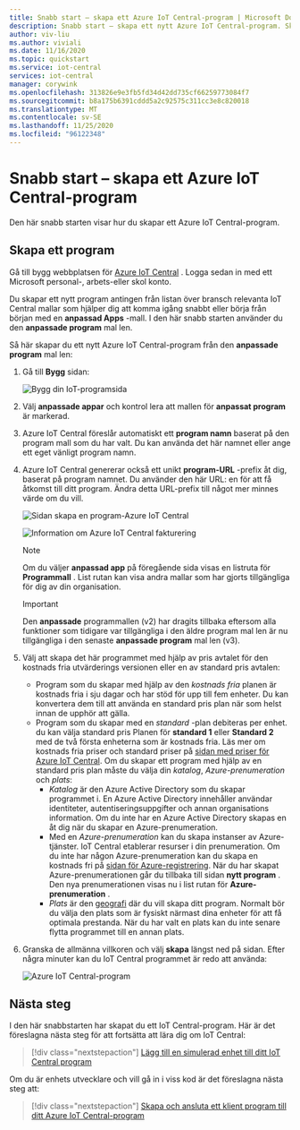 ```yaml
---
title: Snabb start – skapa ett Azure IoT Central-program | Microsoft Docs
description: Snabb start – skapa ett nytt Azure IoT Central-program. Skapa programmet med antingen den kostnads fria pris planen eller en av standard pris avtalen.
author: viv-liu
ms.author: viviali
ms.date: 11/16/2020
ms.topic: quickstart
ms.service: iot-central
services: iot-central
manager: corywink
ms.openlocfilehash: 313826e9e3fb5fd34d42dd735cf66259773084f7
ms.sourcegitcommit: b8a175b6391cddd5a2c92575c311cc3e8c820018
ms.translationtype: MT
ms.contentlocale: sv-SE
ms.lasthandoff: 11/25/2020
ms.locfileid: "96122348"
---
```

# <a name="quickstart---create-an-azure-iot-central-application"></a>Snabb start – skapa ett Azure IoT Central-program

Den här snabb starten visar hur du skapar ett Azure IoT Central-program.

## <a name="create-an-application"></a>Skapa ett program

Gå till bygg webbplatsen för [Azure IoT Central](https://aka.ms/iotcentral) . Logga sedan in med ett Microsoft personal-, arbets-eller skol konto.

Du skapar ett nytt program antingen från listan över bransch relevanta IoT Central mallar som hjälper dig att komma igång snabbt eller börja från början med en **anpassad Apps** -mall. I den här snabb starten använder du den **anpassade program** mal len.

Så här skapar du ett nytt Azure IoT Central-program från den **anpassade program** mal len:

1. Gå till **Bygg** sidan:

    ![Bygg din IoT-programsida](media/quick-deploy-iot-central/iotcentralcreate-new-application.png)

1. Välj **anpassade appar** och kontrol lera att mallen för **anpassat program** är markerad.

1. Azure IoT Central föreslår automatiskt ett **program namn** baserat på den program mall som du har valt. Du kan använda det här namnet eller ange ett eget vänligt program namn.

1. Azure IoT Central genererar också ett unikt **program-URL** -prefix åt dig, baserat på program namnet. Du använder den här URL: en för att få åtkomst till ditt program. Ändra detta URL-prefix till något mer minnes värde om du vill.

    ![Sidan skapa en program-Azure IoT Central](media/quick-deploy-iot-central/iotcentralcreate-custom.png)

    ![Information om Azure IoT Central fakturering](media/quick-deploy-iot-central/iotcentralcreate-billinginfo.png)

    > [!NOTE]
    > Om du väljer **anpassad app** på föregående sida visas en listruta för **Programmall** . List rutan kan visa andra mallar som har gjorts tillgängliga för dig av din organisation.

    >[!IMPORTANT]
    >Den **anpassade** programmallen (v2) har dragits tillbaka eftersom alla funktioner som tidigare var tillgängliga i den äldre program mal len är nu tillgängliga i den senaste **anpassade program** mal len (v3).

1. Välj att skapa det här programmet med hjälp av pris avtalet för den kostnads fria utvärderings versionen eller en av standard pris avtalen:

    - Program som du skapar med hjälp av den *kostnads fria* planen är kostnads fria i sju dagar och har stöd för upp till fem enheter. Du kan konvertera dem till att använda en standard pris plan när som helst innan de upphör att gälla.
    - Program som du skapar med en *standard* -plan debiteras per enhet. du kan välja standard pris Planen för **standard 1** eller **Standard 2** med de två första enheterna som är kostnads fria. Läs mer om kostnads fria priser och standard priser på [sidan med priser för Azure IoT Central](https://azure.microsoft.com/pricing/details/iot-central/). Om du skapar ett program med hjälp av en standard pris plan måste du välja din *katalog*, *Azure-prenumeration* och *plats*:
        - *Katalog* är den Azure Active Directory som du skapar programmet i. En Azure Active Directory innehåller användar identiteter, autentiseringsuppgifter och annan organisations information. Om du inte har en Azure Active Directory skapas en åt dig när du skapar en Azure-prenumeration.
        - Med en *Azure-prenumeration* kan du skapa instanser av Azure-tjänster. IoT Central etablerar resurser i din prenumeration. Om du inte har någon Azure-prenumeration kan du skapa en kostnads fri på [sidan för Azure-registrering](https://aka.ms/createazuresubscription). När du har skapat Azure-prenumerationen går du tillbaka till sidan **nytt program** . Den nya prenumerationen visas nu i list rutan för **Azure-prenumeration** .
        - *Plats* är den [geografi](https://azure.microsoft.com/global-infrastructure/geographies/) där du vill skapa ditt program. Normalt bör du välja den plats som är fysiskt närmast dina enheter för att få optimala prestanda. När du har valt en plats kan du inte senare flytta programmet till en annan plats.

1. Granska de allmänna villkoren och välj **skapa** längst ned på sidan. Efter några minuter kan du IoT Central programmet är redo att använda:

    ![Azure IoT Central-program](media/quick-deploy-iot-central/iotcentral-application.png)

## <a name="next-steps"></a>Nästa steg

I den här snabbstarten har skapat du ett IoT Central-program. Här är det föreslagna nästa steg för att fortsätta att lära dig om IoT Central:

> [!div class="nextstepaction"]
> [Lägg till en simulerad enhet till ditt IoT Central program](./quick-create-simulated-device.md)

Om du är enhets utvecklare och vill gå in i viss kod är det föreslagna nästa steg att:
> [!div class="nextstepaction"]
> [Skapa och ansluta ett klient program till ditt Azure IoT Central-program](./tutorial-connect-device.md)